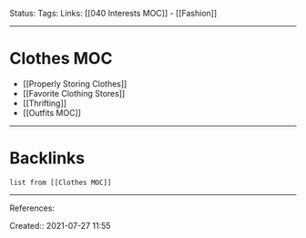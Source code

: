 Status: 
Tags: 
Links: [[040 Interests MOC]] - [[Fashion]]
___
# Clothes MOC
- [[Properly Storing Clothes]]
- [[Favorite Clothing Stores]]
- [[Thrifting]]
- [[Outfits MOC]]
___
# Backlinks
```dataview
list from [[Clothes MOC]]
```
___
References:

Created:: 2021-07-27 11:55
